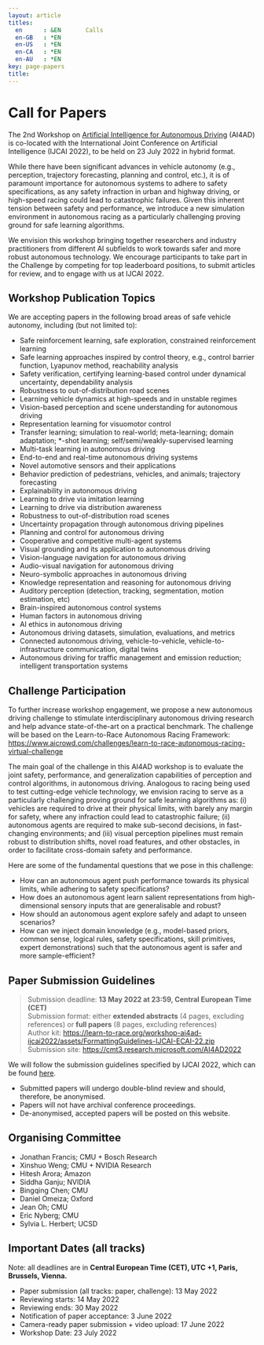 ```yaml
---
layout: article
titles:
  en      : &EN       Calls
  en-GB   : *EN
  en-US   : *EN
  en-CA   : *EN
  en-AU   : *EN
key: page-papers
title:
---
```


<style>
.article__header h1 {
    display: none;
}
</style>

# Call for Papers

<p>The 2nd Workshop on <a href="https://learn-to-race.org/workshop-ai4ad-ijcai2022/" target="_blank">Artificial Intelligence for Autonomous Driving</a> (AI4AD) is co-located with the International Joint Conference on Artificial Intelligence (IJCAI 2022), to be held on 23 July 2022 in hybrid format.</p>

While there have been significant advances in vehicle autonomy (e.g., perception, trajectory forecasting, planning and control, etc.), it is of paramount importance for autonomous systems to adhere to safety specifications, as any safety infraction in urban and highway driving, or high-speed racing could lead to catastrophic failures. Given this inherent tension between safety and performance, we introduce a new simulation environment in autonomous racing as a particularly challenging proving ground for safe learning algorithms.<br>

We envision this workshop bringing together researchers and industry practitioners from different AI subfields to work towards safer and more robust autonomous technology. We encourage participants to take part in the Challenge by competing for top leaderboard positions, to submit articles for review, and to engage with us at IJCAI 2022.

## Workshop Publication Topics

We are accepting papers in the following broad areas of safe vehicle autonomy, including (but not limited to):

- Safe reinforcement learning, safe exploration, constrained reinforcement learning
- Safe learning approaches inspired by control theory, e.g., control barrier function, Lyapunov method, reachability analysis
- Safety verification, certifying learning-based control under dynamical uncertainty, dependability analysis
- Robustness to out-of-distribution road scenes
- Learning vehicle dynamics at high-speeds and in unstable regimes
- Vision-based perception and scene understanding for autonomous driving
- Representation learning for visuomotor control
- Transfer learning; simulation to real-world; meta-learning; domain adaptation; *-shot learning; self/semi/weakly-supervised learning
- Multi-task learning in autonomous driving
- End-to-end and real-time autonomous driving systems
- Novel automotive sensors and their applications
- Behavior prediction of pedestrians, vehicles, and animals; trajectory forecasting
- Explainability in autonomous driving
- Learning to drive via imitation learning
- Learning to drive via distribution awareness
- Robustness to out-of-distribution road scenes
- Uncertainty propagation through autonomous driving pipelines
- Planning and control for autonomous driving
- Cooperative and competitive multi-agent systems
- Visual grounding and its application to autonomous driving
- Vision-language navigation for autonomous driving
- Audio-visual navigation for autonomous driving
- Neuro-symbolic approaches in autonomous driving
- Knowledge representation and reasoning for autonomous driving
- Auditory perception (detection, tracking, segmentation, motion estimation, etc)
- Brain-inspired autonomous control systems
- Human factors in autonomous driving
- AI ethics in autonomous driving
- Autonomous driving datasets, simulation, evaluations, and metrics
- Connected autonomous driving, vehicle-to-vehicle, vehicle-to-infrastructure communication, digital twins
- Autonomous driving for traffic management and emission reduction; intelligent transportation systems

## Challenge Participation

To further increase workshop engagement, we propose a new autonomous driving challenge to stimulate interdisciplinary autonomous driving research and help advance state-of-the-art on a practical benchmark. The challenge will be based on the Learn-to-Race Autonomous Racing Framework: <a href="https://www.aicrowd.com/challenges/learn-to-race-autonomous-racing-virtual-challenge" target="_blank">https://www.aicrowd.com/challenges/learn-to-race-autonomous-racing-virtual-challenge</a>

The main goal of the challenge in this AI4AD workshop is to evaluate the joint safety, performance, and generalization capabilities of perception and control algorithms, in autonomous driving. Analogous to racing being used to test cutting-edge vehicle technology, we envision racing to serve as a particularly challenging proving ground for safe learning algorithms as: (i) vehicles are required to drive at their physical limits, with barely any margin for safety, where any infraction could lead to catastrophic failure; (ii) autonomous agents are required to make sub-second decisions, in fast-changing environments; and (iii) visual perception pipelines must remain robust to distribution shifts, novel road features, and other obstacles, in order to facilitate cross-domain safety and performance.

Here are some of the fundamental questions that we pose in this challenge:
- How can an autonomous agent push performance towards its physical limits, while adhering to safety specifications?
- How does an autonomous agent learn salient representations from high-dimensional sensory inputs that are generalisable and robust?
- How should an autonomous agent explore safely and adapt to unseen scenarios?
- How can we inject domain knowledge (e.g., model-based priors, common sense, logical rules, safety specifications, skill primitives, expert demonstrations) such that the autonomous agent is safer and more sample-efficient?


## Paper Submission Guidelines

> Submission deadline: <b>13 May 2022 at 23:59, Central European Time (CET)</b><br>
> Submission format: either <b>extended abstracts</b> (4 pages, excluding references) or <b>full papers</b> (8 pages, excluding references)<br>
> Author kit: <a href="https://learn-to-race.org/workshop-ai4ad-ijcai2022/assets/FormattingGuidelines-IJCAI-ECAI-22.zip" target="_blank">https://learn-to-race.org/workshop-ai4ad-ijcai2022/assets/FormattingGuidelines-IJCAI-ECAI-22.zip</a><br>
> Submission site: <a href="https://cmt3.research.microsoft.com/AI4AD2022" target="_blank">https://cmt3.research.microsoft.com/AI4AD2022</a>

We will follow the submission guidelines specified by IJCAI 2022, which can be found <a href="https://ijcai-22.org/calls-papers/" target="_blank">here</a>.

- Submitted papers will undergo double-blind review and should, therefore, be anonymised.
- Papers will not have archival conference proceedings.
- De-anonymised, accepted papers will be posted on this website.

## Organising Committee

- Jonathan Francis; CMU + Bosch Research
- Xinshuo Weng; CMU + NVIDIA Research
- Hitesh Arora; Amazon
- Siddha Ganju; NVIDIA
- Bingqing Chen; CMU
- Daniel Omeiza; Oxford
- Jean Oh; CMU
- Eric Nyberg; CMU
- Sylvia L. Herbert; UCSD

<!--
## Contact addresses

- Re: general inquiries: sl4ad.workshop+info [AT] gmail.com
- Re: paper submission inquiries: sl4ad.workshop+papers [AT] gmail.com
- Re: challenge-related inquiries: sl4ad.workshop+challenge [AT] gmail.com
-->

## Important Dates (all tracks)

Note: all deadlines are in <b>Central European Time (CET), UTC +1, Paris, Brussels, Vienna.</b>

<!--- Challenge entry submission deadline (to be featured at the Workshop): 15 February 2022, 12:00 UTC
- Challenge winners notification (private): 21 February 2022-->
- Paper submission (all tracks: paper, challenge): 13 May 2022
- Reviewing starts: 14 May 2022
- Reviewing ends: 30 May 2022
- Notification of paper acceptance: 3 June 2022
- Camera-ready paper submission + video upload: 17 June 2022
- Workshop Date: 23 July 2022
